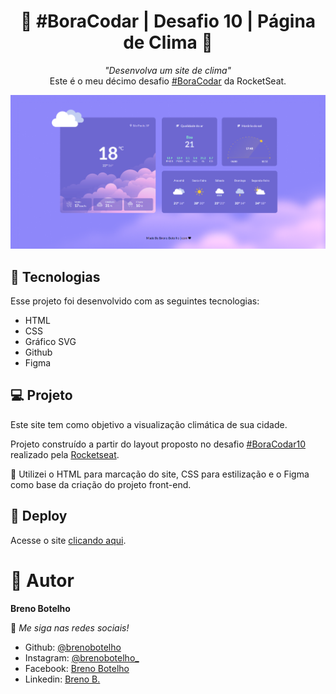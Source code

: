 <h1 align="center"> 👾 #BoraCodar | Desafio 10 | Página de Clima 👾 </h1>

<p align="center">
    <i> "Desenvolva um site de clima" </i> 
    <br> Este é o meu décimo desafio <a href="https://boracodar.dev/">#BoraCodar</a> da RocketSeat.
</p>

![..](./print-site/print.png)

## 🚀 Tecnologias

Esse projeto foi desenvolvido com as seguintes tecnologias:

- HTML
- CSS
- Gráfico SVG
- Github
- Figma

## 💻 Projeto

Este site tem como objetivo a visualização climática de sua cidade. <br>

Projeto construído a partir do layout proposto no desafio [#BoraCodar10](https://boracodar.dev/) realizado pela [Rocketseat](https://rocketseat.com.br). <br>

📌 Utilizei o HTML para marcação do site, CSS para estilização e o Figma como base da criação do projeto front-end.

## 📑 Deploy

Acesse o site [clicando aqui](https://brenobotelho.github.io/boracodar/desafio10/).

# 👤 Autor

**Breno Botelho**

👾 _Me siga nas redes sociais!_

- Github: [@brenobotelho](https://github.com/brenobotelho)
- Instagram: [@brenobotelho_](https://instagram.com/@brenobotelho_)
- Facebook: [Breno Botelho](https://facebook.com/BrenooBotelho)
- Linkedin: [Breno B.](https://br.linkedin.com/in/breno-botelho?trk=public_profile_browsemap)
